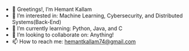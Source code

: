 - 👋 Greetings!, I’m Hemant Kallam
- 👀 I’m interested in: Machine Learning, Cybersecurity, and Distributed Systems(Back-End)
- 🌱 I’m currently learning: Python, Java, and C
- 💞️ I’m looking to collaborate on: Anything!
- 📫 How to reach me: hemantkallam74@gmail.com

<!---
Creatorthe4th/Creatorthe4th is a ✨ special ✨ repository because its `README.md` (this file) appears on your GitHub profile.
You can click the Preview link to take a look at your changes.
--->
